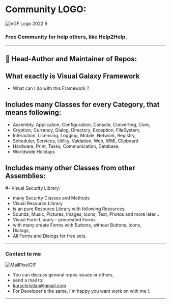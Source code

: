 # Community LOGO:
![VGF Logo 2022 9](https://user-images.githubusercontent.com/40143278/152175762-3abbf383-da5e-4da9-aa29-51652d93654c.jpg)
### Free Community for help others, like Help2Help.
----
## 🧑 Head-Author and Maintainer of Repos:
## What exactly is Visual Galaxy Framework
- What can I do with this Framework ?
## Includes many Classes for every Category, that means following:
- Assembly, Application, Configuration, Console, Converting, Core,
- Cryption, Currency, Dialog, Directory, Exception, FileSystem,
- Interaction, Licensing, Logging, Mobile, Network, Registry,
- Scheduler, Services, Utility, Valdation, Web, WMI, Clipboard
- Hardware, Print, Tasks, Communication, Database,
- Worldwide Holidays
## Includes many other Classes from other Assemblies:
#- Visual Security Library:
- many Security Classes and Methods
- Visual Resource Library
- is an pure Resource Library with following Resources:
- Sounds, Music, Pictures, Images, Icons, Text, Photos and more later...
- Visual Form Library - precreated Forms
- with many create Forms with Buttons, without Buttons, icons,
- Dialogs,
- All Forms and Dialogs for free sets.
----
### Contact to me 
![MailPixelGIF](https://user-images.githubusercontent.com/40143278/214600440-d0285214-77d8-4394-a507-7afb8d7539ea.gif)
- You can discuss general repos issues or others,
- send a mail to: 
- kurschristian@gmail.com
- For Developer's the same, I'm happy you want work on with me !.
----


